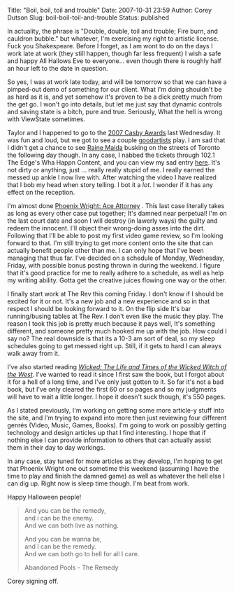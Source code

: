 Title: "Boil, boil, toil and trouble"
Date: 2007-10-31 23:59
Author: Corey Dutson
Slug: boil-boil-toil-and-trouble
Status: published

In actuality, the phrase is "Double, double, toil and trouble; Fire
burn, and cauldron bubble." but whatever, I'm exercising my right to
artistic license. Fuck you Shakespeare. Before I forget, as I am wont to
do on the days I work late at work (they still happen, though far less
frequent) I wish a safe and happy All Hallows Eve to everyone... even
though there is roughly half an hour left to the date in question.

So yes, I was at work late today, and will be tomorrow so that we can
have a pimped-out demo of something for our client. What I'm doing
shouldn't be as hard as it is, and yet somehow it's proven to be a dick
pretty much from the get go. I won't go into details, but let me just
say that dynamic controls and saving state is a bitch, pure and true.
Seriously, What the hell is wrong with ViewState sometimes.

Taylor and I happened to go to the [2007 Casby
Awards](http://www.edge.ca/station/video_gallery.cfm "http://www.edge.ca/casbys/2007.cfm")
last Wednesday. It was fun and loud, but we got to see a couple
[good](http://www.matthewgood.org/ "Matthew Good")[artists](http://www.rainemaida.net/ "Raine Maida")
play. I am sad that I didn't get a chance to see [Raine
Maida](http://www.rainemaida.net/ "Raine Maida") busking on the streets
of Toronto the following day though. In any case, I nabbed the tickets
through 102.1 The Edge's Wha Happn Content, and you can view my sad
entry
[here](http://www.edge.ca/contests/wha_happened_gallery.cfm?rem=87663&jor=87663#video "Stupid Corey").
It's not dirty or anything, just ... really really stupid of me. I
really earned the messed up ankle I now live with. After watching the
video I have realized that I bob my head when story telling. I bot it a
*lot*. I wonder if it has any effect on the reception.



I'm almost done [Phoenix Wright: Ace
Attorney](http://www.capcom.com/phoenixwright/ "Phoenix Wright: Ace Attorney")
. This last case literally takes as long as every other case put
together; It's damned near perpetual! I'm on the last court date and
soon I will destroy (in lawerly ways) the guilty and redeem the
innocent. I'll object their wrong-doing asses into the dirt. Following
that I'll be able to post my first video game review, so I'm looking
forward to that. I'm still trying to get more content onto the site that
can actually benefit people other than me. I can only hope that I've
been managing that thus far. I've decided on a schedule of Monday,
Wednesday, Friday, with possible bonus posting thrown in during the
weekend. I figure that it's good practice for me to really adhere to a
schedule, as well as help my writing ability. Gotta get the creative
juices flowing one way or the other.

I finally start work at The Rev this coming Friday. I don't know if I
should be excited for it or not. It's a new job and a new experience and
so in that respect I should be looking forward to it. On the flip side
It's bar running/busing tables at The Rev. I don't even like the music
they play. The reason I took this job is pretty much because it pays
well, It's something different, and someone pretty much hooked me up
with the job. How could I say no? The real downside is that its a 10-3
am sort of deal, so my sleep schedules going to get messed right up.
Still, if it gets to hard I can always walk away from it.

I've also started reading *[Wicked: The Life and Times of the Wicked
Witch of the
West](http://www.amazon.com/Wicked-Life-Times-Witch-West/dp/0060987103 "Wicked")*.
I've wanted to read it since I first saw the book, but I forgot about it
for a hell of a long time, and I've only just gotten to it. So far it's
not a bad book, but I've only cleared the first 60 or so pages and so my
judgments will have to wait a little longer. I hope it doesn't suck
though, it's 550 pages.

As I stated previously, I'm working on getting some more article-y stuff
into the site, and I'm trying to expand into more then just reviewing
four different genrés (Video, Music, Games, Books). I'm going to work on
possibly getting technology and design articles up that I find
interesting. I hope that if nothing else I can provide information to
others that can actually assist them in their day to day workings.

In any case, stay tuned for more articles as they develop, I'm hoping to
get that Phoenix Wright one out sometime this weekend (assuming I have
the time to play and finish the damned game) as well as whatever the
hell else I can dig up. Right now is sleep time though. I'm beat from
work.

Happy Halloween people!

> And you can be the remedy,  
>  and i can be the enemy.  
>  And we can both live as nothing.
>
> And you can be wanna be,  
>  and I can be the remedy.  
>  And we can both go to hell for all I care.
>
> Abandoned Pools - The Remedy

Corey signing off.
